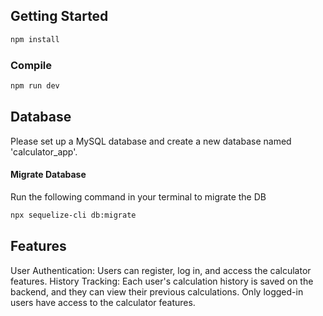## Getting Started

```sh
npm install
```

### Compile

```sh
npm run dev
```

## Database
Please set up a MySQL database and create a new database named 'calculator_app'.

#### Migrate Database

Run the following command in your terminal to migrate the DB

```sh
npx sequelize-cli db:migrate
```

## Features

User Authentication: Users can register, log in, and access the calculator features.
History Tracking: Each user's calculation history is saved on the backend, and they can view their previous calculations.
Only logged-in users have access to the calculator features.